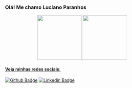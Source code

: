### Olá! Me chamo Luciano Paranhos

<div align="center">
  <a href="https://github.com/lucianoparanhos">
  <img height="145em" src="https://github-readme-stats.vercel.app/api?username=lucianoparanhos&show_icons=true&include_all_commits=true&count_private=true&theme=default "/>
  <img height="145em" src="https://github-readme-stats.vercel.app/api/top-langs/?username=lucianoparanhos&layout=compact&theme=default"/>
</div>

  #### Veja minhas redes sociais:
  [![Github Badge](https://img.shields.io/badge/-Github-000?style=flat-square&logo=Github&logoColor=white&link=https://github.com/lucianoparanhos)](https://github.com/lucianoparanhos)
  [![Linkedin Badge](https://img.shields.io/badge/-LinkedIn-blue?style=flat-square&logo=Linkedin&logoColor=white&link=https://www.linkedin.com/in/lucianoparanhos/)](https://www.linkedin.com/in/lucianoparanhos/)
